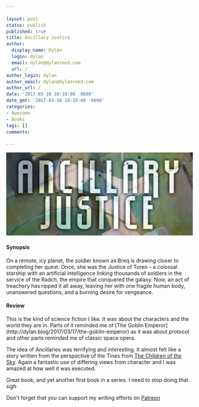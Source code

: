 ```yaml
---

layout: post
status: publish
published: true
title: Ancillary Justice
author:
  display_name: Dylan
  login: dylan
  email: dylan@dylanreed.com
  url: /
author_login: dylan
author_email: dylan@dylanreed.com
author_url: /
date: '2017-03-10 10:10:00 -0600'
date_gmt: '2017-03-10 10:10:00 -0600'
categories:
- Awesome
- Books
tags: []
comments:

---
```

<a href="https://www.amazon.com/gp/product/031624662X/ref=as_li_tl?ie=UTF8&tag=dylanreed06-20">![Ancillary Justice](https://raw.githubusercontent.com/dylanreed/dylan.blog/gh-pages/images/book-review/ancillary-justice.jpg)</a>

<h4>Synopsis</h4>

On a remote, icy planet, the soldier known as Breq is drawing closer to completing her quest. Once, she was the Justice of Toren - a colossal starship with an artificial intelligence linking thousands of soldiers in the service of the Radch, the empire that conquered the galaxy. Now, an act of treachery has ripped it all away, leaving her with one fragile human body, unanswered questions, and a burning desire for vengeance.

<h4>Review</h4>
This is the kind of science fiction I like. It was about the characters and the world they are in. Parts of it reminded me of [The Goblin Emperor](http://dylan.blog/2017/03/17/the-goblin-emperor) as it was about protocol and other parts reminded me of classic space opera. 

The idea of Ancillaries was terrifying and interesting. It almost felt like a story written from the perspective of the Tines from [The Children of the Sky](http://dylan.blog/2017/04/21/the-children-of-the-sky). Again a fantastic use of differing views from character and I was amazed at how well it was executed. 

Great book, and yet another first book in a series. I need to stop doing that. *sigh*


Don't forget that you can support my writing efforts on [Patreon](https://www.patreon.com/dylanreed)
